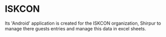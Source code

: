 # ISKCON

Its 'Android' application is created for the ISKCON organization, Shirpur to manage there guests entries and manage this data in excel sheets.

